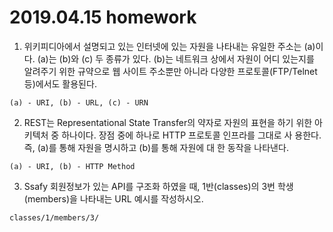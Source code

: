 # 2019.04.15 homework





1. 위키피디아에서 설명되고 있는 인터넷에 있는 자원을 나타내는 유일한 주소는 (a)이다. (a)는 (b)와 (c) 두 종류가 있다. (b)는 네트워크 상에서 자원이 어디 있는지를 알려주기 위한 규약으로 웹 사이트 주소뿐만 아니라 다양한 프로토콜(FTP/Telnet 등)에서도 활용된다.

```
(a) - URI, (b) - URL, (c) - URN
```





2. REST는 Representational State Transfer의 약자로 자원의 표현을 하기 위한 아키텍처 중 하나이다. 장점 중에 하나로 HTTP 프로토콜 인프라를 그대로 사 용한다. 즉, (a)를 통해 자원을 명시하고 (b)를 통해 자원에 대 한 동작을 나타낸다.

```
(a) - URI, (b) - HTTP Method
```





3. Ssafy 회원정보가 있는 API를 구조화 하였을 때, 1반(classes)의 3번 학생 (members)을 나타내는 URL 예시를 작성하시오.

```
classes/1/members/3/
```

